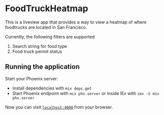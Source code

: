 # FoodTruckHeatmap

This is a liveview app that provides a way to view a heatmap of where foodtrucks are located in San Francisco.

Currently, the following filters are supported
  1. Search string for food type
  2. Food truck permit status

## Running the application

Start your Phoenix server:

  * Install dependencies with `mix deps.get`
  * Start Phoenix endpoint with `mix phx.server` or inside IEx with `iex -S mix phx.server`

Now you can visit [`localhost:4000`](http://localhost:4000) from your browser.
